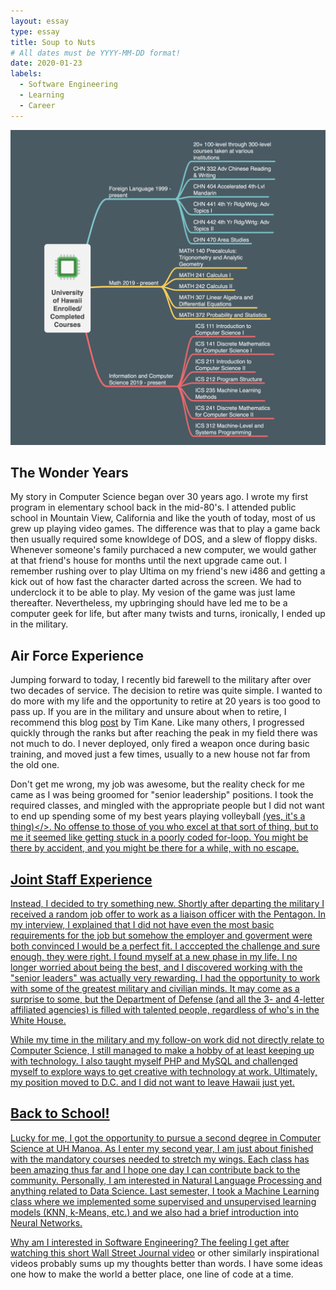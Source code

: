 ```yaml
---
layout: essay
type: essay
title: Soup to Nuts
# All dates must be YYYY-MM-DD format!
date: 2020-01-23
labels:
  - Software Engineering
  - Learning
  - Career
---
```


<img class="ui tiny left circular floated image" src="../images/ics_path_img.png">

<h2>The Wonder Years</h2> 

My story in Computer Science began over 30 years ago. I wrote my first program in elementary school back in the mid-80's. I attended public school in Mountain View, California and like the youth of today, most of us grew up playing video games. The difference was that to play a game back then usually required some knowldege of DOS, and a slew of floppy disks. Whenever someone's family purchaced a new computer, we would gather at that friend's house for months until the next upgrade came out. I remember rushing over to play Ultima on my friend's new i486 and getting a kick out of how fast the character darted across the screen. We had to underclock it to be able to play. My vesion of the game was just lame thereafter. Nevertheless, my upbringing should have led me to be a computer geek for life, but after many twists and turns, ironically, I ended up in the military.

<h2>Air Force Experience</h2> 

Jumping forward to today, I recently bid farewell to the military after over two decades of service. The decision to retire was quite simple. I wanted to do more with my life and the opportunity to retire at 20 years is too good to pass up. If you are in the military and unsure about when to retire, I recommend this blog <a href="https://warontherocks.com/2015/03/military-retirement-too-sweet-a-deal/">post</a> by Tim Kane. Like many others, I progressed quickly through the ranks but after reaching the peak in my field there was not much to do. I never deployed, only fired a weapon once during basic training, and moved just a few times, usually to a new house not far from the old one.

Don't get me wrong, my job was awesome, but the reality check for me came as I was being groomed for "senior leadership" positions. I took the required classes, and mingled with the appropriate people but I did not want to end up spending some of my best years playing volleyball <a href="https://static.dvidshub.net/media/pubs/pdf_41487.pdf">(yes, it's a thing)</>. No offense to those of you who excel at that sort of thing, but to me it seemed like getting stuck in a poorly coded for-loop. You might be there by accident, and you might be there for a while, with no escape. 

<h2>Joint Staff Experience</h2> 

Instead, I decided to try something new. Shortly after departing the military I received a random job offer to work as a liaison officer with the Pentagon. In my interview, I explained that I did not have even the most basic requirements for the job but somehow the employer and goverment were both convinced I would be a perfect fit. I acccepted the challenge and sure enough, they were right. I found myself at a new phase in my life. I no longer worried about being the best, and I discovered working with the "senior leaders" was actually very rewarding. I had the opportunity to work with some of the greatest military and civilian minds. It may come as a surprise to some, but the Department of Defense (and all the 3- and 4-letter affiliated agencies) is filled with talented people, regardless of who's in the White House.

While my time in the military and my follow-on work did not directly relate to Computer Science, I still managed to make a hobby of at least keeping up with technology. I also taught myself PHP and MySQL and challenged myself to explore ways to get creative with technology at work. Ultimately, my position moved to D.C. and I did not want to leave Hawaii just yet. 

<h2>Back to School!</h2> 

Lucky for me, I got the opportunity to pursue a second degree in Computer Science at UH Manoa. As I enter my second year, I am just about finished with the mandatory courses needed to stretch my wings. Each class has been amazing thus far and I hope one day I can contribute back to the community. Personally, I am interested in Natural Language Processing and anything related to Data Science. Last semester, I took a Machine Learning class where we implemented some supervised and unsupervised learning models (KNN, k-Means, etc.) and we also had a brief introduction into Neural Networks.

Why am I interested in Software Engineering? The feeling I get after watching this short Wall Street Journal <a href="https://www.youtube.com/watch?v=xxBc1c3uAJw">video</a> or other similarly inspirational videos probably sums up my thoughts better than words. I have some ideas one how to make the world a better place, one line of code at a time.  

